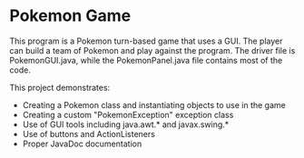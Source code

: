 # Pokemon Game
This program is a Pokemon turn-based game that uses a GUI.  The player can build a team of Pokemon and play against the program.  The driver file is PokemonGUI.java, while the PokemonPanel.java file contains most of the code.

This project demonstrates:
- Creating a Pokemon class and instantiating objects to use in the game
- Creating a custom "PokemonException" exception class
- Use of GUI tools including java.awt.* and javax.swing.*
- Use of buttons and ActionListeners
- Proper JavaDoc documentation

